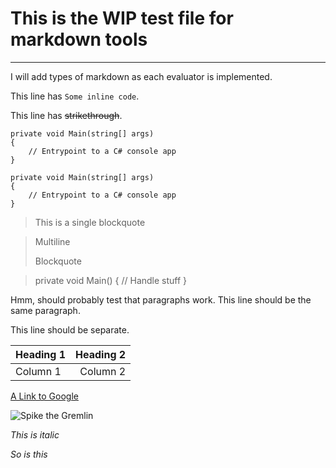 ﻿# This is the WIP test file for markdown tools

---

I will add types of markdown as each evaluator is implemented.

This line has `Some inline code`.

This line has ~~strikethrough~~.

```CSharp
private void Main(string[] args)
{
    // Entrypoint to a C# console app
}
```

    private void Main(string[] args)
    {
        // Entrypoint to a C# console app
    }

> This is a single blockquote

> Multiline
>
> Blockquote

>    private void Main()
>    {
>        // Handle stuff
>    }

Hmm, should probably test that paragraphs work.
This line should be the same paragraph.

This line should be separate.

| Heading 1 | Heading 2 |
|:---|---:|
| Column 1 | Column 2 |

[A Link to Google](https://www.google.com)

![Spike the Gremlin](gremlin-spike.png)

*This is italic*

_So is this_
